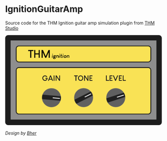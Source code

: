# IgnitionGuitarAmp

Source code for the THM Ignition guitar amp simulation plugin from [THM Studio](https://thmstudio.com)

![THM Ignition Screenshot](ignition.png)

_Design by [Bher](https://www.instagram.com/hernanbentancor/)_
